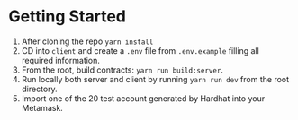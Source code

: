 # Getting Started

1. After cloning the repo `yarn install`
2. CD into `client` and create a `.env` file from `.env.example` filling all required information.
3. From the root, build contracts: `yarn run build:server`.
4. Run locally both server and client by running `yarn run dev` from the root directory.
5. Import one of the 20 test account generated by Hardhat into your Metamask.

